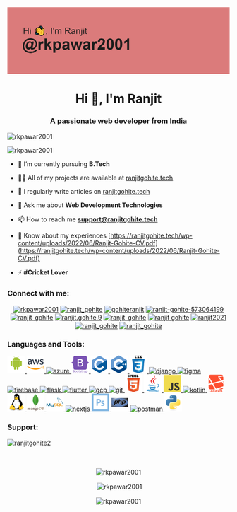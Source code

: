 <img align="center" src="https://github.com/rkpawar2001/rkpawar2001/blob/main/header.png" alt="rkpawar2001" />
<h1 align="center">Hi 👋, I'm Ranjit</h1>
<h3 align="center">A passionate web developer from India</h3>

<p align="left"> <img src="https://komarev.com/ghpvc/?username=rkpawar2001&label=Profile%20views&color=0e75b6&style=flat" alt="rkpawar2001" /> </p>

<p align="left"> <img src="https://github-profile-trophy.vercel.app/?username=rkpawar2001&column=7&margin-w=20&margin-h=20" alt="rkpawar2001" /> </p>

- 🌱 I’m currently pursuing **B.Tech**

- 👨‍💻 All of my projects are available at [ranjitgohite.tech](ranjitgohite.tech)

- 📝 I regularly write articles on [ranjitgohite.tech](ranjitgohite.tech)

- 💬 Ask me about **Web Development Technologies**

- 📫 How to reach me **support@ranjitgohite.tech**

- 📄 Know about my experiences [https://ranjitgohite.tech/wp-content/uploads/2022/06/Ranjit-Gohite-CV.pdf](https://ranjitgohite.tech/wp-content/uploads/2022/06/Ranjit-Gohite-CV.pdf)

- ⚡ **#Cricket Lover**

<h3 align="left">Connect with me:</h3>
<p align="center">
<a href="https://codepen.io/rkpawar2001" target="blank"><img align="center" src="https://raw.githubusercontent.com/rahuldkjain/github-profile-readme-generator/master/src/images/icons/Social/codepen.svg" alt="rkpawar2001" height="50" width="50" /></a>
<a href="https://dev.to/ranjit_gohite" target="blank"><img align="center" src="https://raw.githubusercontent.com/rahuldkjain/github-profile-readme-generator/master/src/images/icons/Social/devto.svg" alt="ranjit_gohite" height="50" width="50" /></a>
<a href="https://twitter.com/gohiteranjit" target="blank"><img align="center" src="https://raw.githubusercontent.com/rahuldkjain/github-profile-readme-generator/master/src/images/icons/Social/twitter.svg" alt="gohiteranjit" height="50" width="50" /></a>
<a href="https://linkedin.com/in/ranjit-gohite-573064199" target="blank"><img align="center" src="https://raw.githubusercontent.com/rahuldkjain/github-profile-readme-generator/master/src/images/icons/Social/linked-in-alt.svg" alt="ranjit-gohite-573064199" height="50" width="50" /></a>
<a href="https://codesandbox.com/ranjit_gohite" target="blank"><img align="center" src="https://raw.githubusercontent.com/rahuldkjain/github-profile-readme-generator/master/src/images/icons/Social/codesandbox.svg" alt="ranjit_gohite" height="50" width="50" /></a>
<a href="https://fb.com/ranjit.gohite.9" target="blank"><img align="center" src="https://raw.githubusercontent.com/rahuldkjain/github-profile-readme-generator/master/src/images/icons/Social/facebook.svg" alt="ranjit.gohite.9" height="50" width="50" /></a>
<a href="https://instagram.com/ranjit_gohite" target="blank"><img align="center" src="https://raw.githubusercontent.com/rahuldkjain/github-profile-readme-generator/master/src/images/icons/Social/instagram.svg" alt="ranjit_gohite" height="50" width="50" /></a>
<a href="https://www.youtube.com/c/ranjit gohite" target="blank"><img align="center" src="https://raw.githubusercontent.com/rahuldkjain/github-profile-readme-generator/master/src/images/icons/Social/youtube.svg" alt="ranjit gohite" height="50" width="50" /></a>
<a href="https://www.codechef.com/users/ranjit2021" target="blank"><img align="center" src="https://cdn.jsdelivr.net/npm/simple-icons@3.1.0/icons/codechef.svg" alt="ranjit2021" height="50" width="50" /></a>
<a href="https://www.hackerrank.com/ranjit_gohite" target="blank"><img align="center" src="https://raw.githubusercontent.com/rahuldkjain/github-profile-readme-generator/master/src/images/icons/Social/hackerrank.svg" alt="ranjit_gohite" height="50" width="50" /></a>
<a href="https://www.leetcode.com/ranjit_gohite" target="blank"><img align="center" src="https://raw.githubusercontent.com/rahuldkjain/github-profile-readme-generator/master/src/images/icons/Social/leet-code.svg" alt="ranjit_gohite" height="50" width="50" /></a>
</p>

<h3 align="left">Languages and Tools:</h3>
<p align="left"> <a href="https://developer.android.com" target="_blank" rel="noreferrer"> <img src="https://raw.githubusercontent.com/devicons/devicon/master/icons/android/android-original-wordmark.svg" alt="android" width="40" height="40"/> </a> <a href="https://aws.amazon.com" target="_blank" rel="noreferrer"> <img src="https://raw.githubusercontent.com/devicons/devicon/master/icons/amazonwebservices/amazonwebservices-original-wordmark.svg" alt="aws" width="40" height="40"/> </a> <a href="https://azure.microsoft.com/en-in/" target="_blank" rel="noreferrer"> <img src="https://www.vectorlogo.zone/logos/microsoft_azure/microsoft_azure-icon.svg" alt="azure" width="40" height="40"/> </a> <a href="https://getbootstrap.com" target="_blank" rel="noreferrer"> <img src="https://raw.githubusercontent.com/devicons/devicon/master/icons/bootstrap/bootstrap-plain-wordmark.svg" alt="bootstrap" width="40" height="40"/> </a> <a href="https://www.cprogramming.com/" target="_blank" rel="noreferrer"> <img src="https://raw.githubusercontent.com/devicons/devicon/master/icons/c/c-original.svg" alt="c" width="40" height="40"/> </a> <a href="https://www.w3schools.com/cpp/" target="_blank" rel="noreferrer"> <img src="https://raw.githubusercontent.com/devicons/devicon/master/icons/cplusplus/cplusplus-original.svg" alt="cplusplus" width="40" height="40"/> </a> <a href="https://www.w3schools.com/css/" target="_blank" rel="noreferrer"> <img src="https://raw.githubusercontent.com/devicons/devicon/master/icons/css3/css3-original-wordmark.svg" alt="css3" width="40" height="40"/> </a> <a href="https://www.djangoproject.com/" target="_blank" rel="noreferrer"> <img src="https://cdn.worldvectorlogo.com/logos/django.svg" alt="django" width="40" height="40"/> </a> <a href="https://www.figma.com/" target="_blank" rel="noreferrer"> <img src="https://www.vectorlogo.zone/logos/figma/figma-icon.svg" alt="figma" width="40" height="40"/> </a> <a href="https://firebase.google.com/" target="_blank" rel="noreferrer"> <img src="https://www.vectorlogo.zone/logos/firebase/firebase-icon.svg" alt="firebase" width="40" height="40"/> </a> <a href="https://flask.palletsprojects.com/" target="_blank" rel="noreferrer"> <img src="https://www.vectorlogo.zone/logos/pocoo_flask/pocoo_flask-icon.svg" alt="flask" width="40" height="40"/> </a> <a href="https://flutter.dev" target="_blank" rel="noreferrer"> <img src="https://www.vectorlogo.zone/logos/flutterio/flutterio-icon.svg" alt="flutter" width="40" height="40"/> </a> <a href="https://cloud.google.com" target="_blank" rel="noreferrer"> <img src="https://www.vectorlogo.zone/logos/google_cloud/google_cloud-icon.svg" alt="gcp" width="40" height="40"/> </a> <a href="https://git-scm.com/" target="_blank" rel="noreferrer"> <img src="https://www.vectorlogo.zone/logos/git-scm/git-scm-icon.svg" alt="git" width="40" height="40"/> </a> <a href="https://www.w3.org/html/" target="_blank" rel="noreferrer"> <img src="https://raw.githubusercontent.com/devicons/devicon/master/icons/html5/html5-original-wordmark.svg" alt="html5" width="40" height="40"/> </a> <a href="https://www.java.com" target="_blank" rel="noreferrer"> <img src="https://raw.githubusercontent.com/devicons/devicon/master/icons/java/java-original.svg" alt="java" width="40" height="40"/> </a> <a href="https://developer.mozilla.org/en-US/docs/Web/JavaScript" target="_blank" rel="noreferrer"> <img src="https://raw.githubusercontent.com/devicons/devicon/master/icons/javascript/javascript-original.svg" alt="javascript" width="40" height="40"/> </a> <a href="https://kotlinlang.org" target="_blank" rel="noreferrer"> <img src="https://www.vectorlogo.zone/logos/kotlinlang/kotlinlang-icon.svg" alt="kotlin" width="40" height="40"/> </a> <a href="https://laravel.com/" target="_blank" rel="noreferrer"> <img src="https://raw.githubusercontent.com/devicons/devicon/master/icons/laravel/laravel-plain-wordmark.svg" alt="laravel" width="40" height="40"/> </a> <a href="https://www.linux.org/" target="_blank" rel="noreferrer"> <img src="https://raw.githubusercontent.com/devicons/devicon/master/icons/linux/linux-original.svg" alt="linux" width="40" height="40"/> </a> <a href="https://www.mongodb.com/" target="_blank" rel="noreferrer"> <img src="https://raw.githubusercontent.com/devicons/devicon/master/icons/mongodb/mongodb-original-wordmark.svg" alt="mongodb" width="40" height="40"/> </a> <a href="https://www.mysql.com/" target="_blank" rel="noreferrer"> <img src="https://raw.githubusercontent.com/devicons/devicon/master/icons/mysql/mysql-original-wordmark.svg" alt="mysql" width="40" height="40"/> </a> <a href="https://nextjs.org/" target="_blank" rel="noreferrer"> <img src="https://cdn.worldvectorlogo.com/logos/nextjs-2.svg" alt="nextjs" width="40" height="40"/> </a> <a href="https://www.photoshop.com/en" target="_blank" rel="noreferrer"> <img src="https://raw.githubusercontent.com/devicons/devicon/master/icons/photoshop/photoshop-line.svg" alt="photoshop" width="40" height="40"/> </a> <a href="https://www.php.net" target="_blank" rel="noreferrer"> <img src="https://raw.githubusercontent.com/devicons/devicon/master/icons/php/php-original.svg" alt="php" width="40" height="40"/> </a> <a href="https://postman.com" target="_blank" rel="noreferrer"> <img src="https://www.vectorlogo.zone/logos/getpostman/getpostman-icon.svg" alt="postman" width="40" height="40"/> </a> <a href="https://www.python.org" target="_blank" rel="noreferrer"> <img src="https://raw.githubusercontent.com/devicons/devicon/master/icons/python/python-original.svg" alt="python" width="40" height="40"/> </a> </p>

<h3 align="left">Support:</h3>
<p><a href="https://www.buymeacoffee.com/ranjitgohite2"> <img align="left" src="https://cdn.buymeacoffee.com/buttons/v2/default-yellow.png" height="50" width="210" alt="ranjitgohite2" /></a></p><br><br>
<br>
<p align="center"><img align="center" src="https://github-readme-stats.vercel.app/api/top-langs?username=rkpawar2001&show_icons=true&locale=en&layout=compact" alt="rkpawar2001" /></p>

<p align="center">&nbsp;<img align="center" src="https://github-readme-stats.vercel.app/api?username=rkpawar2001&show_icons=true&locale=en" alt="rkpawar2001" /></p>

<p align="center"><img align="center" src="https://github-readme-streak-stats.herokuapp.com/?user=rkpawar2001&" alt="rkpawar2001" /></p>
